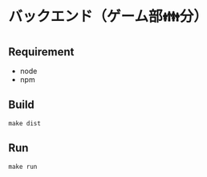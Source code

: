 # バックエンド（ゲーム部👪分）

## Requirement
* node
* npm

## Build
```console
make dist
```

## Run
```console
make run
```

